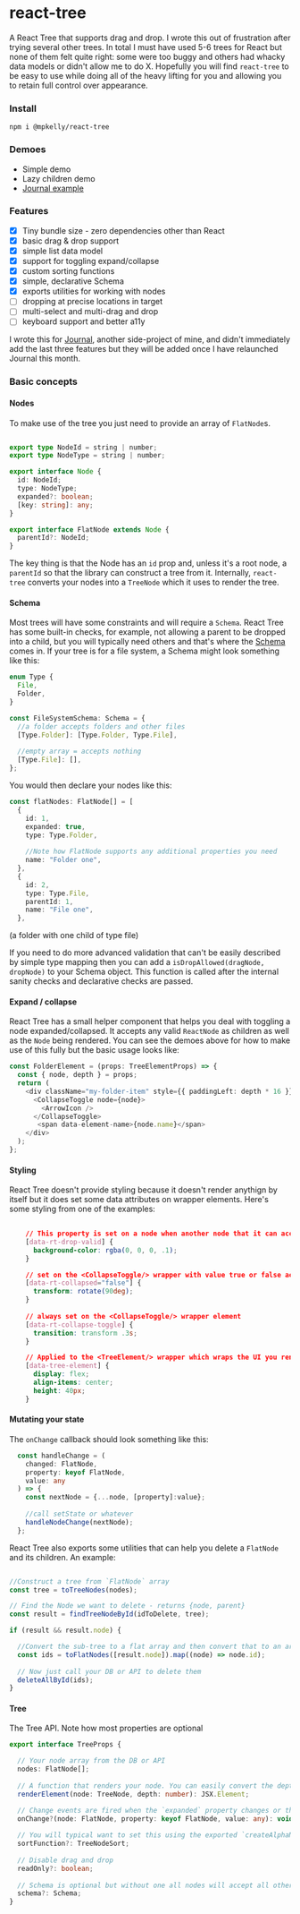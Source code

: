 # react-tree

A React Tree that supports drag and drop. I wrote this out of frustration after trying several other trees. In total I must have used 5-6 trees for React but none of them felt quite right: some were too buggy and others had whacky data models or didn't allow me to do X. Hopefully you will find `react-tree` to be easy to use while doing all of the heavy lifting for you and allowing you to retain full control over appearance. 

### Install

```npm i @mpkelly/react-tree```

### Demoes

- Simple demo
- Lazy children demo
- [Journal example](https://github.com/mpkelly/Journal/blob/master/packages/journal/src/features/collections-tree/CollectionsTree.tsx)

### Features

* [x] Tiny bundle size - zero dependencies other than React
* [x] basic drag & drop support
* [x] simple list data model
* [x] support for toggling expand/collapse
* [x] custom sorting functions
* [x] simple, declarative Schema
* [x] exports utilities for working with nodes
* [ ] dropping at precise locations in target
* [ ] multi-select and multi-drag and drop
* [ ] keyboard support and better a11y

I wrote this for [Journal](https://github.com/mpkelly/Journal), another side-project of mine, and didn't immediately add the last three features but they will be added once I have relaunched Journal this month. 

### Basic concepts

#### Nodes

To make use of the tree you just need to provide an array of `FlatNode`s. 

```TypeScript

export type NodeId = string | number;
export type NodeType = string | number;

export interface Node {
  id: NodeId;
  type: NodeType;
  expanded?: boolean;
  [key: string]: any;
}

export interface FlatNode extends Node {
  parentId?: NodeId;
}

```
The key thing is that the Node has an `id` prop and, unless it's a root node, a `parentId` so that the library can construct a tree from it. Internally, `react-tree` converts your nodes into a `TreeNode` which it uses to render the tree. 

#### Schema

Most trees will have some constraints and will require a `Schema`. React Tree has some built-in checks, for example, not allowing a parent to be dropped into a child, but you will typically need others and that's where the [Schema](https://github.com/mpkelly/react-tree/blob/master/packages/react-tree/src/Schema.ts) comes in. If your tree is for a file system, a Schema might look something like this:

```TypeScript
enum Type {
  File,
  Folder,
}

const FileSystemSchema: Schema = {
  //a folder accepts folders and other files
  [Type.Folder]: [Type.Folder, Type.File],
  
  //empty array = accepts nothing
  [Type.File]: [],
};

```

You would then declare your nodes like this:

``` TypeScript
const flatNodes: FlatNode[] = [
  {
    id: 1,
    expanded: true,
    type: Type.Folder,
    
    //Note how FlatNode supports any additional properties you need
    name: "Folder one",
  },
  {
    id: 2,
    type: Type.File,
    parentId: 1,
    name: "File one",
  },
```

(a folder with one child of type file)

If you need to do more advanced validation that can't be easily described by simple type mapping then you can add a `isDropAllowed(dragNode, dropNode)` to your Schema object. This function is called after the internal sanity checks and declarative checks are passed. 

#### Expand / collapse

React Tree has a small helper component that helps you deal with toggling a node expanded/collapsed. It accepts any valid `ReactNode` as children as well as the `Node` being rendered. You can see the demoes above for how to make use of this fully but the basic usage looks like:

```TypeScript
const FolderElement = (props: TreeElementProps) => {
  const { node, depth } = props;
  return (
    <div className="my-folder-item" style={{ paddingLeft: depth * 16 }}>
      <CollapseToggle node={node}>
        <ArrowIcon />
      </CollapseToggle> 
       <span data-element-name>{node.name}</span>
    </div>
  );
};

```

#### Styling

React Tree doesn't provide styling because it doesn't render anythign by itself but it does set some data attributes on wrapper elements. Here's some styling from one of the examples:

```CSS
  
    // This property is set on a node when another node that it can accept as a child is dragged over it - you will want to use some visual indicator so the user knows they can release
    [data-rt-drop-valid] {
      background-color: rgba(0, 0, 0, .1);
    }

    // set on the <CollapseToggle/> wrapper with value true or false according to `Node.expanded`
    [data-rt-collapsed="false"] {
      transform: rotate(90deg);
    }
    
    // always set on the <CollapseToggle/> wrapper element
    [data-rt-collapse-toggle] {
      transition: transform .3s;
    }

    // Applied to the <TreeElement/> wrapper which wraps the UI you render for each Node with `renderElement`
    [data-tree-element] {
      display: flex;
      align-items: center;
      height: 40px;
    }

```

#### Mutating your state

The `onChange` callback should look something like this:

```TypeScript
  const handleChange = (
    changed: FlatNode,
    property: keyof FlatNode,
    value: any
  ) => {
    const nextNode = {...node, [property]:value};
    
    //call setState or whatever
    handleNodeChange(nextNode); 
  };
```

React Tree also exports some utilities that can help you delete a `FlatNode` and its children. An example:

```TypeScript

//Construct a tree from `FlatNode` array
const tree = toTreeNodes(nodes);

// Find the Node we want to delete - returns {node, parent}
const result = findTreeNodeById(idToDelete, tree);

if (result && result.node) {

  //Convert the sub-tree to a flat array and then convert that to an array of ids
  const ids = toFlatNodes([result.node]).map((node) => node.id);
  
  // Now just call your DB or API to delete them
  deleteAllById(ids); 
}

```

#### Tree

The Tree API. Note how most properties are optional

``` TypeScript
export interface TreeProps {

  // Your node array from the DB or API
  nodes: FlatNode[];  
  
  // A function that renders your node. You can easily convert the depth into horizontal padding
  renderElement(node: TreeNode, depth: number): JSX.Element;

  // Change events are fired when the `expanded` property changes or the `parentId` changes
  onChange?(node: FlatNode, property: keyof FlatNode, value: any): void;
  
  // You will typical want to set this using the exported `createAlphaNumericSort` function e.g. `createAlphaNumericSort("name") to sort your items by the Node's name property. If not set items will be appended into their new parent
  sortFunction?: TreeNodeSort;
  
  // Disable drag and drop
  readOnly?: boolean;
  
  // Schema is optional but without one all nodes will accept all other nodes as children
  schema?: Schema;
}
